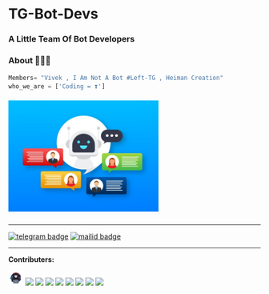 # TG-Bot-Devs

### A Little Team Of  Bot Developers


### About 🙋🏻‍♂️
```python
Members= "Vivek , I Am Not A Bot #Left-TG , Heiman Creation"
who_we_are = ['Coding = ❣️']
```
##### <img src="https://github.com/TG-Bot-Devs/TG-Bot-Devs/blob/main/robot-icon-bot-sign-design-chatbot-symbol-concept-voice-support-service-bot-online-support-bot_100456-1875.jpg" width="300px"></h2>

---

[![telegram badge](https://img.shields.io/badge/TG-Devs-30302f?style=for-the-badge&logo=telegram)](https://t.me/TG_BOT_DEVS)
[![mailid badge](https://img.shields.io/badge/TG-Devs-30302f?style=for-the-badge&logo=gmail)](mailto:tg.devs@telegmail.com)

---

**Contributers:**

<img src="https://github.com/TG-Bot-Devs/TG-Bot-Devs/blob/main/assets/Hacker-PNG-Image.png" width="30px"></h2>
<img src="https://avatars.githubusercontent.com/u/76828314?v=4" width="30px"></h3>
<img src="https://avatars.githubusercontent.com/u/79355885?v=4" width="30px"></h4>
<img src="https://avatars.githubusercontent.com/u/73241991?v=4" width="30px"></h5>
<img src="https://avatars.githubusercontent.com/u/73241991?v=4" width="30px"></h6>
<img src="https://avatars.githubusercontent.com/u/73241991?v=4" width="30px"></h7>
<img src="https://avatars.githubusercontent.com/u/73241991?v=4" width="30px"></h8>
<img src="https://avatars.githubusercontent.com/u/73241991?v=4" width="30px"></h9>
<img src="https://avatars.githubusercontent.com/u/73241991?v=4" width="30px"></h10>
